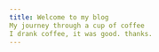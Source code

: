 ```yaml
---
title: Welcome to my blog
My journey through a cup of coffee
I drank coffee, it was good. thanks.
---
```


